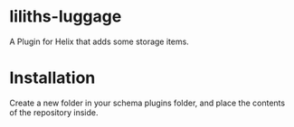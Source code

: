# liliths-luggage
A Plugin for Helix that adds some storage items.
# Installation
Create a new folder in your schema plugins folder, and place the contents of the repository inside.